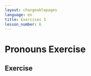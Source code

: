 ```yaml
---
layout: changeablepages
language: en
title: Exercises 3
lesson_number: 6
---
```


# Pronouns Exercise

## Exercise
<div id="dropdownExerciseContainer01"></div>

<script src="exercise.js"></script>
<script>
    document.addEventListener('DOMContentLoaded', function() {
        console.log('DOM fully loaded and parsed');
        const language = '{{ page.language }}'; // Get the language from the front matter

        const sentences01 = [
            'Yo soy MetroMan = __ sir MetroMan',
            'Tú no fuiste = __ gonip nek',
            'El animal es de él = Animaleon sir __os',
            'Ella no dijo eso = __ seyip astel nek',
            '(Ello) tiene una casa = __ habir yereon',
            'Nosotros iremos = __ gonib',
            'Ustedes comen = __ namnir',
            'Ellos hicieron esto = __ agdipe astel',
            'La casa es de ellas = Yereon sir __os',
            'Ellos (animales) comen comida = __ namnir namnemeon'
        ];
        const correctAnswers01 = ['Aye', 'Yu', 'O', 'A', 'Eo', 'Saye', 'Siyu', 'So', 'Sa', 'Seo'];
        const options01 = ['Aye', 'Yu', 'O', 'A', 'Eo', 'Saye', 'Siyu', 'So', 'Sa', 'Seo'];

        generateExercise(
            'dropdownExerciseContainer01',
            sentences01,
            correctAnswers01,
            options01,
            language
        );
    });
</script>
